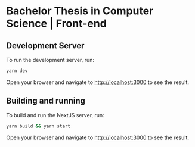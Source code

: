 # Bachelor Thesis in Computer Science | Front-end

## Development Server

To run the development server, run:

```bash
yarn dev
```

Open your browser and navigate to [http://localhost:3000](http://localhost:3000) to see the result.

## Building and running

To build and run the NextJS server, run:

```bash
yarn build && yarn start
```

Open your browser and navigate to [http://localhost:3000](http://localhost:3000) to see the result.
